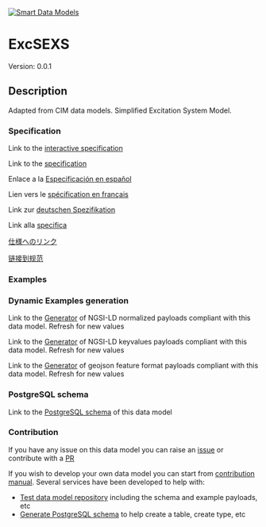 [![Smart Data Models](https://smartdatamodels.org/wp-content/uploads/2022/01/SmartDataModels_logo.png "Logo")](https://smartdatamodels.org)
# ExcSEXS
Version: 0.0.1

## Description 

Adapted from CIM data models. Simplified Excitation System Model.
### Specification

Link to the [interactive specification](https://swagger.lab.fiware.org/?url=https://smart-data-models.github.io/dataModel.EnergyCIM/ExcSEXS/swagger.yaml)

Link to the [specification](https://github.com/smart-data-models/dataModel.EnergyCIM/blob/master/ExcSEXS/doc/spec.md)

Enlace a la [Especificación en español](https://github.com/smart-data-models/dataModel.EnergyCIM/blob/master/ExcSEXS/doc/spec_ES.md)

Lien vers le [spécification en français](https://github.com/smart-data-models/dataModel.EnergyCIM/blob/master/ExcSEXS/doc/spec_FR.md)

Link zur [deutschen Spezifikation](https://github.com/smart-data-models/dataModel.EnergyCIM/blob/master/ExcSEXS/doc/spec_DE.md)

Link alla [specifica](https://github.com/smart-data-models/dataModel.EnergyCIM/blob/master/ExcSEXS/doc/spec_IT.md)

[仕様へのリンク](https://github.com/smart-data-models/dataModel.EnergyCIM/blob/master/ExcSEXS/doc/spec_JA.md)

[链接到规范](https://github.com/smart-data-models/dataModel.EnergyCIM/blob/master/ExcSEXS/doc/spec_ZH.md)
### Examples
### Dynamic Examples generation

Link to the [Generator](https://smartdatamodels.org/extra/ngsi-ld_generator.php?schemaUrl=https://raw.githubusercontent.com/smart-data-models/dataModel.EnergyCIM/master/ExcSEXS/schema.json&email=info@smartdatamodels.org) of NGSI-LD normalized payloads compliant with this data model. Refresh for new values

Link to the [Generator](https://smartdatamodels.org/extra/ngsi-ld_generator_keyvalues.php?schemaUrl=https://raw.githubusercontent.com/smart-data-models/dataModel.EnergyCIM/master/ExcSEXS/schema.json&email=info@smartdatamodels.org) of NGSI-LD keyvalues payloads compliant with this data model. Refresh for new values

Link to the [Generator](https://smartdatamodels.org/extra/geojson_features_generator.php?schemaUrl=https://raw.githubusercontent.com/smart-data-models/dataModel.EnergyCIM/master/ExcSEXS/schema.json&email=info@smartdatamodels.org) of geojson feature format payloads compliant with this data model. Refresh for new values
### PostgreSQL schema

Link to the [PostgreSQL schema](https://smart-data-models.github.io/dataModel.EnergyCIM/ExcSEXS/schema.sql) of this data model
### Contribution

 If you have any issue on this data model you can raise an [issue](https://github.com/smart-data-models/dataModel.EnergyCIM/issues)  or contribute with a [PR](https://github.com/smart-data-models/dataModel.EnergyCIM/pulls)

 If you wish to develop your own data model you can start from [contribution manual](https://bit.ly/contribution_manual). Several services have been developed to help with: 
 - [Test data model repository](https://smartdatamodels.org/index.php/data-models-contribution-api/) including the schema and example payloads, etc
 - [Generate PostgreSQL schema](https://smartdatamodels.org/index.php/sql-service/) to help create a table, create type, etc